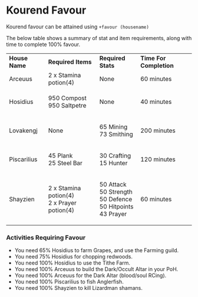 # Kourend Favour

Kourend favour can be attained using `+favour (housename)`

The below table shows a summary of stat and item requirements, along with time to complete 100% favour.&#x20;

|                |                                                      |                                                                            |                         |
| -------------- | ---------------------------------------------------- | -------------------------------------------------------------------------- | ----------------------- |
| **House Name** | **Required Items**                                   | **Required Stats**                                                         | **Time For Completion** |
| Arceuus        | 2 x Stamina potion(4)                                | None                                                                       | 60 minutes              |
| Hosidius       | <p>950 Compost<br>950 Saltpetre</p>                  | None                                                                       | 40 minutes              |
| Lovakengj      | None                                                 | <p>65 Mining<br>73 Smithing</p>                                            | 200 minutes             |
| Piscarilius    | <p>45 Plank<br>25 Steel Bar</p>                      | <p>30 Crafting<br>15 Hunter</p>                                            | 120 minutes             |
| Shayzien       | <p>2 x Stamina potion(4)<br>2 x Prayer potion(4)</p> | <p>50 Attack<br>50 Strength<br>50 Defence<br>50 Hitpoints<br>43 Prayer</p> | 60 minutes              |

### Activities Requiring Favour

* You need 65% Hosidius to farm Grapes, and use the Farming guild.
* You need 75% Hosidius for chopping redwoods.
* You need 100% Hosidius to use the Tithe Farm.
* You need 100% Arceuus to build the Dark/Occult Altar in your PoH.
* You need 100% Arceuus for the Dark Altar (blood/soul RCing).
* You need 100% Piscarilius to fish Anglerfish.
* You need 100% Shayzien to kill Lizardman shamans.
